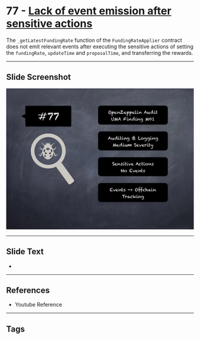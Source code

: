 
# 77 - [Lack of event emission after sensitive actions](./Lack%20of%20event%20emission%20after%20sensitive%20actions.md)

 The `_getLatestFundingRate` function of the `FundingRateApplier` contract does not emit relevant events after executing the sensitive actions of setting the `fundingRate`, `updateTime` and `proposalTime`, and transferring the rewards.


___
## Slide Screenshot
![077.png](../../images/7.%20Audit%20Findings%20101/077.png)
___
## Slide Text
- 
___
## References
- Youtube Reference
___
## Tags
